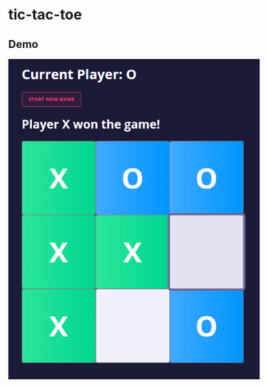 # tic-tac-toe

## Demo
![alt text](https://github.com/Kamyab7/tic-tac-toe/blob/main/demo.png?raw=true)
